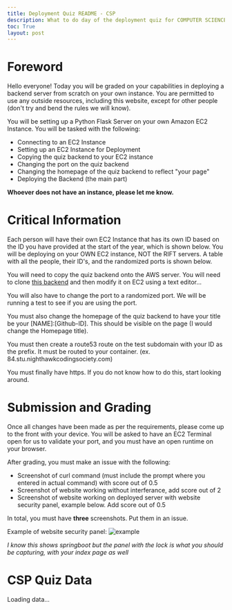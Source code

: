 ```yaml
---
title: Deployment Quiz README - CSP
description: What to do day of the deployment quiz for COMPUTER SCIENCE P
toc: True
layout: post
---
```


# Foreword

Hello everyone! Today you will be graded on your capabilities in deploying a backend server from scratch on your own instance. You are permitted to use any outside resources, including this website, except for other people (don't try and bend the rules we will know). 

You will be setting up a Python Flask Server on your own Amazon EC2 Instance. You will be tasked with the following:
- Connecting to an EC2 Instance
- Setting up an EC2 Instance for Deployment
- Copying the quiz backend to your EC2 instance
- Changing the port on the quiz backend
- Changing the homepage of the quiz backend to reflect "your page"
- Deploying the Backend (the main part)

**Whoever does not have an instance, please let me know.**

# Critical Information

Each person will have their own EC2 Instance that has its own ID based on the ID you have provided at the start of the year, which is shown below. You will be deploying on your OWN EC2 instance, NOT the RIFT servers. A table with all the people, their ID's, and the randomized ports is shown below. 

You will need to copy the quiz backend onto the AWS server. You will need to clone [this backend](https://github.com/RIFT24/cspquizbackend) and then modify it on EC2 using a text editor...

You will also have to change the port to a randomized port. We will be running a test to see if you are using the port. 

You must also change the homepage of the quiz backend to have your title be your [NAME]:[Github-ID]. This should be visible on the page (I would change the Homepage title).

You must then create a route53 route on the test subdomain with your ID as the prefix. It must be routed to your container. (ex. 84.stu.nighthawkcodingsociety.com)

You must finally have https. If you do not know how to do this, start looking around.

# Submission and Grading

Once all changes have been made as per the requirements, please come up to the front with your device. You will be asked to have an EC2 Terminal open for us to validate your port, and you must have an open runtime on your browser. 

After grading, you must make an issue with the following:
- Screenshot of curl command (must include the prompt where you entered in actual command) with score out of 0.5
- Screenshot of website working without interferance, add score out of 2
- Screenshot of website working on deployed server with website security panel, example below. Add score out of 0.5

In total, you must have **three** screenshots. Put them in an issue.

Example of website security panel:
![example](https://rackets-assets.vercel.app/assets/csa_quiz/example_submission.png)

*I know this shows springboot but the panel with the lock is what you should be capturing, with your index page as well*

# CSP Quiz Data

<div id="csv-root">Loading data...</div>

<script src="https://cdnjs.cloudflare.com/ajax/libs/PapaParse/5.3.0/papaparse.min.js"></script>

<script>
window.onload = function() {
    // Function to fetch and display CSV data
    function fetchAndDisplayCSV(csvUrl) {
        Papa.parse(csvUrl, {
            download: true,
            header: true, // Assuming your CSV has headers
            complete: function(results) {
                const data = results.data;
                displayData(data);
            }
        });
    }

    // Function to display the data on the page, focusing on ID, Name, and UID columns
    function displayData(data) {
        const container = document.getElementById('csv-root');
        container.innerHTML = ''; // Clear loading message or previous data

        // Example: Create and append a table to display the CSV data
        const table = document.createElement('table');
        const thead = document.createElement('thead');
        const tbody = document.createElement('tbody');
        const headers = ['ID', 'Name', 'Port'];

        // Create table header
        let row = thead.insertRow();
        headers.forEach(header => {
            let th = document.createElement('th');
            th.textContent = header;
            row.appendChild(th);
        });
        table.appendChild(thead);

        // Populate the table body with data
        data.forEach(item => {
            let row = tbody.insertRow();
            headers.forEach(header => {
                let cell = row.insertCell();
                // Convert header to field name as used in your CSV file
                // Assuming CSV headers match exactly, including case sensitivity
                cell.textContent = item[header]; // Adjust based on actual CSV column names
            });
        });
        table.appendChild(tbody);
        container.appendChild(table);
    }

    // Replace with the path to your CSV file in the repository
    const csvUrl = 'https://raw.githubusercontent.com/RIFT24/RIFT-Frontend/main/data/csp_quiz_r1.csv';
    fetchAndDisplayCSV(csvUrl);
};
</script>

<style>
/* Optional: Add some basic styling for the table */
table {
    border-collapse: collapse;
    width: 100%;
}
th, td {
    border: 1px solid #dddddd;
    text-align: left;
    padding: 8px;
}
th {
    background-color: #f2f2f2;
}
</style>
